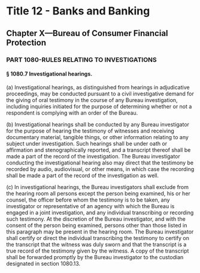 
# Title 12 - Banks and Banking
## Chapter X—Bureau of Consumer Financial Protection
### PART 1080-RULES RELATING TO INVESTIGATIONS
#### § 1080.7 Investigational hearings.

(a) Investigational hearings, as distinguished from hearings in adjudicative proceedings, may be conducted pursuant to a civil investigative demand for the giving of oral testimony in the course of any Bureau investigation, including inquiries initiated for the purpose of determining whether or not a respondent is complying with an order of the Bureau.

(b) Investigational hearings shall be conducted by any Bureau investigator for the purpose of hearing the testimony of witnesses and receiving documentary material, tangible things, or other information relating to any subject under investigation. Such hearings shall be under oath or affirmation and stenographically reported, and a transcript thereof shall be made a part of the record of the investigation. The Bureau investigator conducting the investigational hearing also may direct that the testimony be recorded by audio, audiovisual, or other means, in which case the recording shall be made a part of the record of the investigation as well.

(c) In investigational hearings, the Bureau investigators shall exclude from the hearing room all persons except the person being examined, his or her counsel, the officer before whom the testimony is to be taken, any investigator or representative of an agency with which the Bureau is engaged in a joint investigation, and any individual transcribing or recording such testimony. At the discretion of the Bureau investigator, and with the consent of the person being examined, persons other than those listed in this paragraph may be present in the hearing room. The Bureau investigator shall certify or direct the individual transcribing the testimony to certify on the transcript that the witness was duly sworn and that the transcript is a true record of the testimony given by the witness. A copy of the transcript shall be forwarded promptly by the Bureau investigator to the custodian designated in section 1080.13.
